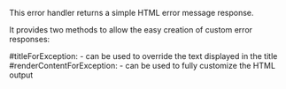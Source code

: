 This error handler returns a simple HTML error message response.

It provides two methods to allow the easy creation of custom error responses:

#titleForException:  - can be used to override the text displayed in the title
#renderContentForException:  - can be used to fully customize the HTML output